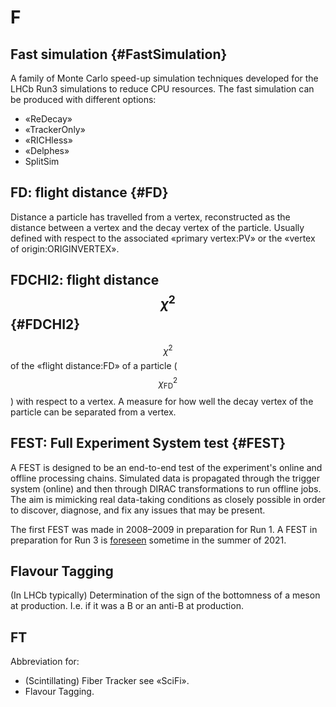 # F

## Fast simulation {#FastSimulation}

A family of Monte Carlo speed-up simulation techniques developed for the LHCb Run3 simulations to reduce CPU resources. The fast simulation can be produced with different options:

+ «ReDecay»
+ «TrackerOnly»
+ «RICHless»
+ «Delphes»
+ SplitSim

## FD: flight distance {#FD}
Distance a particle has travelled from a vertex, reconstructed as the distance between a vertex and the decay vertex of the particle. Usually defined with respect to the associated «primary vertex:PV» or the «vertex of origin:ORIGINVERTEX».

## FDCHI2: flight distance $$\chi^2$$ {#FDCHI2}
$$\chi^2$$ of the «flight distance:FD» of a particle ($$\chi_\text{FD}^2$$) with respect to a vertex. A measure for how well the decay vertex of the particle can be separated from a vertex.

## FEST: Full Experiment System test {#FEST}

A FEST is designed to be an end-to-end test of the experiment's online and offline processing chains. Simulated data is propagated through the trigger system (online) and then through DIRAC transformations to run offline jobs. The aim is mimicking real data-taking conditions as closely possible in order to discover, diagnose, and fix any issues that may be present.

The first FEST was made in 2008–2009 in preparation for Run 1. A FEST in preparation for Run 3 is [foreseen](https://indico.cern.ch/event/1006607/) sometime in the summer of 2021.

## Flavour Tagging

(In LHCb typically) Determination of the sign of the bottomness of a meson at production. I.e. if it was a B or an anti-B at production.

## FT

Abbreviation for:

 * (Scintillating) Fiber Tracker see «SciFi».
 * Flavour Tagging.
